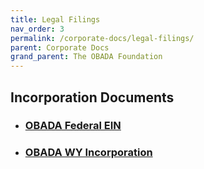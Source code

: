 ```yaml
---
title: Legal Filings
nav_order: 3
permalink: /corporate-docs/legal-filings/
parent: Corporate Docs 
grand_parent: The OBADA Foundation
---
```

## Incorporation Documents

+ ### [OBADA Federal EIN](https://github.com/obada-foundation/foundation/blob/a0bf2a8d917bd363618c1c63b2aec1d588b165b4/obada-foundation/corporate-docs/obada-ein.pdf) 

+ ### [OBADA WY Incorporation](https://github.com/obada-foundation/foundation/blob/a0bf2a8d917bd363618c1c63b2aec1d588b165b4/obada-foundation/corporate-docs/obada-incorp.pdf)

